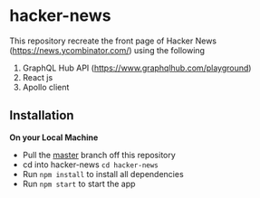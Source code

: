# hacker-news
This repository recreate the front page of Hacker News (https://news.ycombinator.com/) using the following
1. GraphQL Hub API (https://www.graphqlhub.com/playground)
2. React js
3. Apollo client

## Installation
**On your Local Machine**
- Pull the [master](https://github.com/ugwumadu116/hacker-news.git) branch off this repository
- cd into hacker-news `cd hacker-news`
- Run `npm install` to install all dependencies
- Run `npm start` to start the app